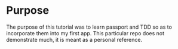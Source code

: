 # Purpose

The purpose of this tutorial was to learn passport and TDD so as to incorporate them into my first app. This particular repo does not demonstrate much, it is meant as a personal reference.

